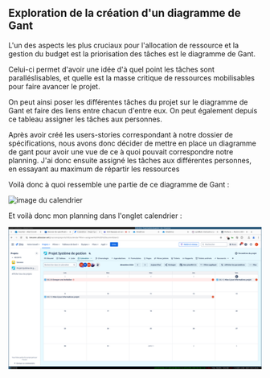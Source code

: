 ## Exploration de la création d'un diagramme de Gant

L'un des aspects les plus cruciaux pour l'allocation de ressource et la gestion du budget est la priorisation des tâches est le diagramme de Gant.

Celui-ci permet d'avoir une idée d'à quel point les tâches sont paralléslisables, et quelle est la masse critique de ressources mobilisables pour faire avancer 
le projet.

On peut ainsi poser les différentes tâches du projet sur le diagramme de Gant et faire des liens entre chacun d'entre eux. On peut également depuis ce tableau assigner les tâches aux personnes.

Après avoir créé les users-stories correspondant à notre dossier de spécifications, nous avons donc décider de mettre en place un diagramme de gant pour avoir une vue de ce à quoi pouvait correspondre notre planning. J'ai donc ensuite assigné les tâches aux différentes personnes, en essayant au maximum de répartir les ressources

Voilà donc à quoi ressemble une partie de ce diagramme de Gant : 

![image du calendrier](./img/gant)

Et voilà donc mon planning dans l'onglet calendrier : 

![image du calendrier](./img/calendrier.png)
